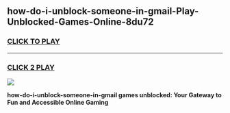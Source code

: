
## how-do-i-unblock-someone-in-gmail-Play-Unblocked-Games-Online-8du72
<h3>
<a href="https://premium76.site?title=how-do-i-unblock-someone-in-gmail&ref=25A">CLICK TO PLAY</a></h3>
<hr>

<h3>
<a href="https://premium76.site?title=how-do-i-unblock-someone-in-gmail&ref=25A">CLICK 2 PLAY</a>
  
</h3>

<a href="https://premium76.site?title=how-do-i-unblock-someone-in-gmail&ref=25A"><img src="https://clearcache.store/games.png"></a>


**how-do-i-unblock-someone-in-gmail games unblocked: Your Gateway to Fun and Accessible Online Gaming**
